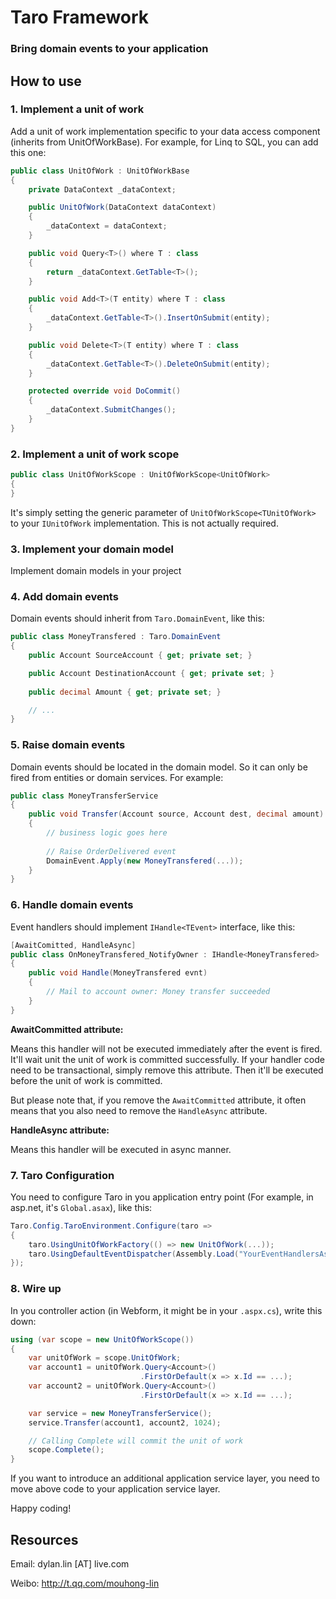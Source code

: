 # Taro Framework

### Bring domain events to your application

## How to use

### 1. Implement a unit of work

Add a unit of work implementation specific to your data access component (inherits from UnitOfWorkBase).
For example, for Linq to SQL, you can add this one:

```csharp
public class UnitOfWork : UnitOfWorkBase
{
	private DataContext _dataContext;

	public UnitOfWork(DataContext dataContext)
	{
		_dataContext = dataContext;
	}

	public void Query<T>() where T : class
	{
		return _dataContext.GetTable<T>();
	}

	public void Add<T>(T entity) where T : class 
	{
		_dataContext.GetTable<T>().InsertOnSubmit(entity);
	}

	public void Delete<T>(T entity) where T : class
	{
		_dataContext.GetTable<T>().DeleteOnSubmit(entity);
	}

	protected override void DoCommit()
	{
		_dataContext.SubmitChanges();
	}
}
```

### 2. Implement a unit of work scope

```csharp
public class UnitOfWorkScope : UnitOfWorkScope<UnitOfWork>
{
}
```

It's simply setting the generic parameter of `UnitOfWorkScope<TUnitOfWork>` to your `IUnitOfWork` implementation. This is not actually required.

### 3. Implement your domain model

Implement domain models in your project

### 4. Add domain events

Domain events should inherit from `Taro.DomainEvent`, like this:

```csharp
public class MoneyTransfered : Taro.DomainEvent
{
	public Account SourceAccount { get; private set; }

    public Account DestinationAccount { get; private set; }
 
    public decimal Amount { get; private set; }

	// ...
}
```

### 5. Raise domain events

Domain events should be located in the domain model. So it can only be fired from entities or domain services. For example:

```csharp
public class MoneyTransferService 
{
	public void Transfer(Account source, Account dest, decimal amount) 
	{
		// business logic goes here
		
		// Raise OrderDelivered event
		DomainEvent.Apply(new MoneyTransfered(...));
	}
}
```

### 6. Handle domain events

Event handlers should implement `IHandle<TEvent>` interface, like this:

```csharp
[AwaitComitted, HandleAsync]
public class OnMoneyTransfered_NotifyOwner : IHandle<MoneyTransfered>
{
	public void Handle(MoneyTransfered evnt) 
	{
		// Mail to account owner: Money transfer succeeded
	}
}
```

**AwaitCommitted attribute:**

Means this handler will not be executed immediately after the event is fired. It'll wait unit the unit of work is committed successfully.
If your handler code need to be transactional, simply remove this attribute. Then it'll be executed before the unit of work is committed.

But please note that, if you remove the `AwaitCommitted` attribute, it often means that you also need to remove the `HandleAsync` attribute.

**HandleAsync attribute:**

Means this handler will be executed in async manner.

### 7. Taro Configuration

You need to configure Taro in you application entry point (For example, in asp.net, it's `Global.asax`), like this:

```csharp
Taro.Config.TaroEnvironment.Configure(taro => 
{
	taro.UsingUnitOfWorkFactory(() => new UnitOfWork(...));
	taro.UsingDefaultEventDispatcher(Assembly.Load("YourEventHandlersAssembly"));
});
```

### 8. Wire up

In you controller action (in Webform, it might be in your `.aspx.cs`), write this down:

```csharp
using (var scope = new UnitOfWorkScope()) 
{
	var unitOfWork = scope.UnitOfWork;
	var account1 = unitOfWork.Query<Account>()
						     .FirstOrDefault(x => x.Id == ...);
    var account2 = unitOfWork.Query<Account>()
 							 .FirstOrDefault(x => x.Id == ...);

	var service = new MoneyTransferService();
	service.Transfer(account1, account2, 1024);

	// Calling Complete will commit the unit of work
	scope.Complete();
}
```

If you want to introduce an additional application service layer, you need to move above code to your application service layer.

Happy coding!

## Resources

Email: dylan.lin [AT] live.com

Weibo: http://t.qq.com/mouhong-lin
